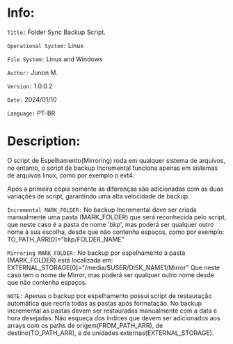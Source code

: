 # Info:

`Title:` Folder Sync Backup Script.

`Operational System:` Linux

`File System:` Linux and Windows

`Author:` Junon M.

`Version:` 1.0.0.2

`Date:` 2024/01/10

`Language:` PT-BR

# Description: 

O script de Espelhamento(Mirroring) roda em qualquer sistema de arquivos, no entanto, o script de backup Incremental funciona apenas em sistemas de arquivos linux, como por exemplo o ext4. 

Após a primeira cópia somente as diferenças são adicionadas com as duas variações de script, garantindo uma alta velocidade de backup.

`Incremental MARK_FOLDER:`
No backup Incremental deve ser criada manualmente uma pasta (MARK_FOLDER) que será reconhecida pelo script, que neste caso é a pasta de nome 'bkp', mas poderá ser qualquer outro nome à sua escolha, desde que não contenha espaços, como por exemplo:
TO_PATH_ARR[0]="bkp/FOLDER_NAME"

`Mirroring MARK_FOLDER:`
No backup por espelhamento a pasta (MARK_FOLDER) está localizada em:
EXTERNAL_STORAGE[0]="/media/$USER/DISK_NAME1/Mirror"
Que neste caso tem o nome de Mirror, mas poderá ser qualquer 
outro nome desde que não contenha espaços.

`NOTE:` Apenas o backup por espelhamento possui script de restauração automática que recria todas as pastas após formatação. No backup incremental as pastas devem ser restauradas manualmente com a data e hora desejadas.
Não esqueça dos índices que devem ser adicionados aos arrays com os paths de origem(FROM_PATH_ARR), de destino(TO_PATH_ARR), e de unidades externas(EXTERNAL_STORAGE).


